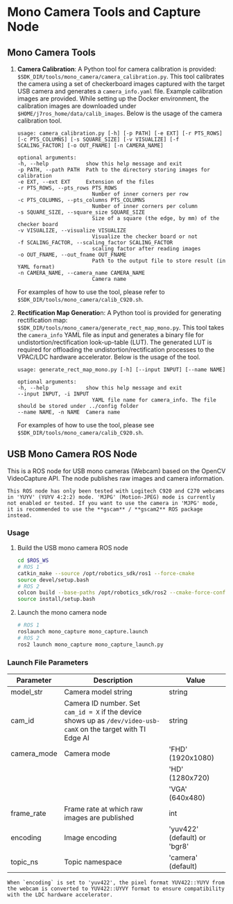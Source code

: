 Mono Camera Tools and Capture Node
==================================

## Mono Camera Tools

1. **Camera Calibration**: A Python tool for camera calibration is provided: `$SDK_DIR/tools/mono_camera/camera_calibration.py`. This tool calibrates the camera using a set of checkerboard images captured with the target USB camera and generates a `camera_info.yaml` file. Example calibration images are provided. While setting up the Docker environment, the calibration images are downloaded under `$HOME/j7ros_home/data/calib_images`. Below is the usage of the camera calibration tool.
    ```
    usage: camera_calibration.py [-h] [-p PATH] [-e EXT] [-r PTS_ROWS] [-c PTS_COLUMNS] [-s SQUARE_SIZE] [-v VISUALIZE] [-f SCALING_FACTOR] [-o OUT_FNAME] [-n CAMERA_NAME]

    optional arguments:
    -h, --help            show this help message and exit
    -p PATH, --path PATH  Path to the directory storing images for calibration
    -e EXT, --ext EXT     Extension of the files
    -r PTS_ROWS, --pts_rows PTS_ROWS
                            Number of inner corners per row
    -c PTS_COLUMNS, --pts_columns PTS_COLUMNS
                            Number of inner corners per column
    -s SQUARE_SIZE, --square_size SQUARE_SIZE
                            Size of a square (the edge, by mm) of the checker board
    -v VISUALIZE, --visualize VISUALIZE
                            Visualize the checker board or not
    -f SCALING_FACTOR, --scaling_factor SCALING_FACTOR
                            scaling factor after reading images
    -o OUT_FNAME, --out_fname OUT_FNAME
                            Path to the output file to store result (in YAML format)
    -n CAMERA_NAME, --camera_name CAMERA_NAME
                            Camera name
    ```
    For examples of how to use the tool, please refer to `$SDK_DIR/tools/mono_camera/calib_C920.sh`.

2. **Rectification Map Generatio**n: A Python tool is provided for generating rectification map: `$SDK_DIR/tools/mono_camera/generate_rect_map_mono.py`. This tool takes the `camera_info` YAML file as input and generates a binary file for undistortion/rectification look-up-table (LUT). The generated LUT is required for offloading the undistortion/rectification processes to the VPAC/LDC hardware accelerator. Below is the usage of the tool.

    ```
    usage: generate_rect_map_mono.py [-h] [--input INPUT] [--name NAME]

    optional arguments:
    -h, --help            show this help message and exit
    --input INPUT, -i INPUT
                            YAML file name for camera_info. The file should be stored under ../config folder
    --name NAME, -n NAME  Camera name
    ```
    For examples of how to use the tool, please see `$SDK_DIR/tools/mono_camera/calib_C920.sh`.
## USB Mono Camera ROS Node

This is a ROS node for USB mono cameras (Webcam) based on the OpenCV VideoCapture API. The node publishes raw images and camera information.

```{note}
This ROS node has only been tested with Logitech C920 and C270 webcams in 'YUYV' (YUYV 4:2:2) mode. 'MJPG' (Motion-JPEG) mode is currently not enabled or tested. If you want to use the camera in 'MJPG' mode, it is recommended to use the **gscam** / **gscam2** ROS package instead.
```

### Usage
1. Build the USB mono camera ROS node
    ```sh
    cd $ROS_WS
    # ROS 1
    catkin_make --source /opt/robotics_sdk/ros1 --force-cmake
    source devel/setup.bash
    # ROS 2
    colcon build --base-paths /opt/robotics_sdk/ros2 --cmake-force-configure
    source install/setup.bash
    ```

2. Launch the mono camera node
    ```sh
    # ROS 1
    roslaunch mono_capture mono_capture.launch
    # ROS 2
    ros2 launch mono_capture mono_capture_launch.py
    ```

### Launch File Parameters

| Parameter   | Description                                                                | Value                  |
|-------------|----------------------------------------------------------------------------|------------------------|
| model_str   | Camera model string                                                        | string                 |
| cam_id      | Camera ID number. Set `cam_id = X` if the device shows up as `/dev/video-usb-camX` on the target with TI Edge AI | string |
| camera_mode | Camera mode                                                                | 'FHD' (1920x1080)      |
|             |                                                                            | 'HD' (1280x720)        |
|             |                                                                            | 'VGA' (640x480)        |
| frame_rate  | Frame rate at which raw images are published                               | int                    |
| encoding    | Image encoding                                                             | 'yuv422' (default) or 'bgr8' |
| topic_ns    | Topic namespace                                                            | 'camera' (default)     |

```{note}
When `encoding` is set to 'yuv422', the pixel format YUV422::YUYV from the webcam is converted to YUV422::UYVY format to ensure compatibility with the LDC hardware accelerator.
```